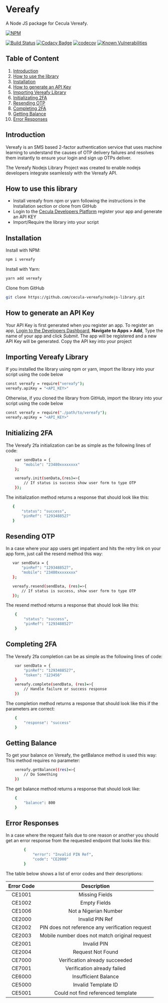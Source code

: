 # Vereafy
A Node JS package for Cecula Vereafy.

[![NPM](https://nodei.co/npm/vereafy.png)](https://nodei.co/npm/vereafy/)

[![Build Status](https://travis-ci.org/cecula-vereafy/nodejs-library.svg?branch=master)](https://travis-ci.org/cecula-vereafy/nodejs-library)
[![Codacy Badge](https://api.codacy.com/project/badge/Grade/72e1aefb08e74dd48733b45045e6e7e3)](https://www.codacy.com/app/godwin-noah/nodejs-library?utm_source=github.com&amp;utm_medium=referral&amp;utm_content=cecula-vereafy/nodejs-library&amp;utm_campaign=Badge_Grade)
[![codecov](https://codecov.io/gh/cecula-vereafy/nodejs-library/branch/master/graph/badge.svg)](https://codecov.io/gh/cecula-vereafy/nodejs-library)
[![Known Vulnerabilities](https://snyk.io/test/github/cecula-vereafy/nodejs-library/badge.svg)](https://snyk.io/test/github/cecula-vereafy/nodejs-library) 

## Table of Content
1.  [Introduction](#introduction)
2.  [How to use the library](#how-to-use-this-library)
3.  [Installation](#installation)
4.  [How to generate an API Key](#how-to-generate-an-api-key)
5.  [Importing Vereafy Library](#importing-vereafy-library)
6.  [Initializating 2FA](#initializing-2fa)
7.  [Resending OTP](#resending-otp)
8.  [Completing 2FA](#completing-2fa)
9.  [Getting Balance](#getting-balance)
10. [Error Responses](#error-responses)

## Introduction

Vereafy is an SMS based 2-factor authentication service that uses machine learning to understand the causes of OTP delivery failures and resolves them instantly to ensure your login and sign up OTPs deliver.

The Vereafy Nodejs Library Project was created to enable nodejs developers integrate seamlessly with the Vereafy API.

## How to use this library
*   Install vereafy from npm or yarn following the instructions in the Installation section or clone from GitHub
*   Login to the <a href="https://developer.cecula.com" target="_blank">Cecula Developers Platform</a> register your app and generate an API KEY
*   Import/Require the library into your script

## Installation
Install with NPM:
```sh
npm i vereafy
```
Install with Yarn:
```sh
yarn add vereafy
```
Clone from GitHub
```sh
git clone https://github.com/cecula-vereafy/nodejs-library.git
```
 
## How to generate an API Key

Your API Key is first generated when you register an app. To register an app,
<a href="https://developer.cecula.com" target="_blank">Login to the Developers Dashboard</a>, __Navigate to Apps > Add__, Type the name of your app and click *Submit*. The app will be registered and a new API Key will be generated. Copy the API key into your project

## Importing Vereafy Library
If you installed the library using npm or yarn, import the library into your script using the code below
```sh
const vereafy = require("vereafy");
vereafy.apiKey = "<API_KEY>"
```
Otherwise, if you cloned the library from GitHub, import the library into your script using the code below
```sh
const vereafy = require("./path/to/vereafy");
vereafy.apiKey = "<API_KEY>"
```

## Initializing 2FA
The Vereafy 2fa initialization can be as simple as the following lines of code:
```sh
    var sendData = {
        "mobile": "23480xxxxxxxx"
    };

    vereafy.init(senData,(res)=>{
        // If status is success show user form to type OTP
    });
```
The initialization method returns a response that should look like this:
 ```sh
    {
        "status": "success",
        "pinRef": "1293488527"
    }
```

## Resending OTP
In a case where your app users get impatient and hits the retry link on your app form, just call the resend method this way:
 ```sh
    var sendData = {
        "pinRef": "1293488527",
        "mobile": "23480xxxxxxxx"
    };

    vereafy.resend(sendData, (res)=>{
        // If status is success, show user form to type OTP
    });
```

The resend method returns a response that should look like this:

```sh
    {
        "status": "success",
        "pinRef": "1293488527"
    }
```

## Completing 2FA
The Vereafy 2fa completion can be as simple as the following lines of code:
```sh
    var sendData = {
        "pinRef": "1293488527",
        "token": "123456"
    }
    vereafy.complete(sendData, (res)=>{
        // Handle failure or success response
    })
```

The completion method returns a response that should look like this if the parameters are correct:

```sh
    {
        "response": "success"
    }
```

## Getting Balance
To get your balance on Vereafy, the getBalance method is used this way:
This method requires no parameter:
```sh
    vereafy.getBalance((res)=>{
        // Do Something
    })
```

The get balance method returns a response that should look like:

```sh
    {
        "balance": 800
    }
```

## Error Responses

In a case where the request fails due to one reason or another you should get an error response from the requested endpoint that looks like this:

```sh
        {
            "error": "Invalid PIN Ref",
            "code": "CE2000"
        }
```
The table below shows a list of error codes and their descriptions:

| Error Code | Description                                     |
|:----------:| :----------------------------------------------:|
| CE1001     | Missing Fields                                  |
| CE1002     | Empty Fields                                    |
| CE1006     | Not a Nigerian Number                           |
| CE2000     | Invalid PIN Ref                                 |
| CE2002     | PIN does not reference any verification request |
| CE2003     | Mobile number does not match original request   |
| CE2001     | Invalid PIN                                     |
| CE2004     | Request Not Found                               |
| CE7000     | Verification already succeeded                  |
| CE7001     | Verification already failed                     |
| CE6000     | Insufficient Balance                            |
| CE5000     | Invalid Template ID                             |
| CE5001     | Could not find referenced template              |
